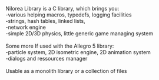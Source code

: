 Nilorea Library is a C library, which brings you:<br />
-various helping macros, typedefs, logging facilities<br />
-strings, hash tables, linked lists,<br />
-network engine<br />
-simple 2D/3D physics, little generic game managing system<br />
<br />
Some more If used with the Allegro 5 library:<br />
-particle system, 2D isometric engine, 2D animation system<br />
-dialogs and ressources manager<br />
<br />
Usable as a monolith library or a collection of files
